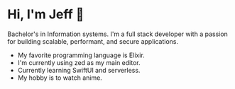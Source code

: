 # Hi, I'm Jeff 👋

Bachelor's in Information systems. I'm a full stack developer with a passion for building scalable, performant, and secure applications.

- My favorite programming language is Elixir.
- I'm currently using zed as my main editor.
- Currently learning SwiftUI and serverless.
- My hobby is to watch anime.
